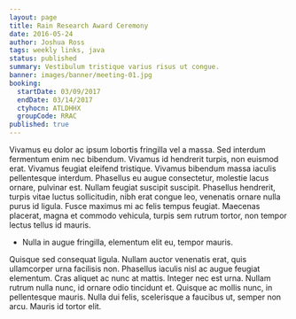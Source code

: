 ```yaml
---
layout: page
title: Rain Research Award Ceremony
date: 2016-05-24
author: Joshua Ross
tags: weekly links, java
status: published
summary: Vestibulum tristique varius risus ut congue.
banner: images/banner/meeting-01.jpg
booking:
  startDate: 03/09/2017
  endDate: 03/14/2017
  ctyhocn: ATLDHHX
  groupCode: RRAC
published: true
---
```

Vivamus eu dolor ac ipsum lobortis fringilla vel a massa. Sed interdum fermentum enim nec bibendum. Vivamus id hendrerit turpis, non euismod erat. Vivamus feugiat eleifend tristique. Vivamus bibendum massa iaculis pellentesque interdum. Phasellus eu augue consectetur, molestie lacus ornare, pulvinar est. Nullam feugiat suscipit suscipit. Phasellus hendrerit, turpis vitae luctus sollicitudin, nibh erat congue leo, venenatis ornare nulla purus id ligula. Fusce maximus mi ac felis tempus feugiat. Maecenas placerat, magna et commodo vehicula, turpis sem rutrum tortor, non tempor lectus tellus id mauris.

* Nulla in augue fringilla, elementum elit eu, tempor mauris.

Quisque sed consequat ligula. Nullam auctor venenatis erat, quis ullamcorper urna facilisis non. Phasellus iaculis nisl ac augue feugiat elementum. Cras aliquet ac nunc at mattis. Integer nec est urna. Nullam rutrum nulla nunc, id ornare odio tincidunt et. Quisque ac mollis nunc, in pellentesque mauris. Nulla dui felis, scelerisque a faucibus ut, semper non arcu. Mauris id tortor elit.
